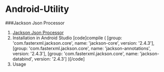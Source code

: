 Android-Utility
===============

###Jackson Json Processor
1. [Jackson Json Processor](http://jackson.codehaus.org/)
2. Installation in Android Studio
[code]compile (
        [group: 'com.fasterxml.jackson.core', name: 'jackson-core', version: '2.4.3'],
        [group: 'com.fasterxml.jackson.core', name: 'jackson-annotations', version: '2.4.3'],
        [group: 'com.fasterxml.jackson.core', name: 'jackson-databind', version: '2.4.3']
    )[/code]
3. Usage

